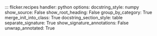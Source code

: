 ::: flicker.recipes
    handler: python
    options:
        docstring_style: numpy
        show_source: False
        show_root_heading: False
        group_by_category: True
        merge_init_into_class: True
        docstring_section_style: table
        separate_signature: True
        show_signature_annotations: False
        unwrap_annotated: True
